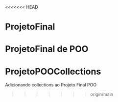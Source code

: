 <<<<<<< HEAD
# ProjetoFinal
ProjetoFinal de POO
=======
# ProjetoPOOCollections
Adicionando collections ao Projeto Final POO
>>>>>>> origin/main
